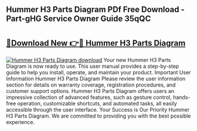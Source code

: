 ## Hummer H3 Parts Diagram PDf Free Download - Part-gHG Service Owner Guide 35qQC

# <h2><a href="http://dfs3nb.blite.top/?on=Hummer+H3+Parts+Diagram">🔗Download New 👉🔴 Hummer H3 Parts Diagram</a></h2>

[![Hummer H3 Parts Diagram download](https://i.imgur.com/lujVjoI.png)](http://dfs3nb.blite.top/?on=Hummer+H3+Parts+Diagram)
Your new Hummer H3 Parts Diagram is now ready to use. This user manual provides a step-by-step guide to help you install, operate, and maintain your product. Important User Information Hummer H3 Parts Diagram Please review the user information section for details on warranty coverage, registration procedures, and customer support options. Hummer H3 Parts Diagram offers users an impressive collection of advanced features, such as gesture control, hands-free operation, customizable shortcuts, and automated tasks, all easily accessible through the user interface. Your Success is Our Priority Hummer H3 Parts Diagram. We are committed to providing you with the best possible experience.
